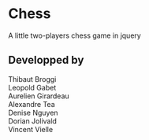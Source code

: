 Chess
======

A little two-players chess game in jquery

Developped by
-------------

Thibaut Broggi  
Leopold Gabet  
Aurelien Girardeau  
Alexandre Tea  
Denise Nguyen  
Dorian Jolivald  
Vincent Vielle  
